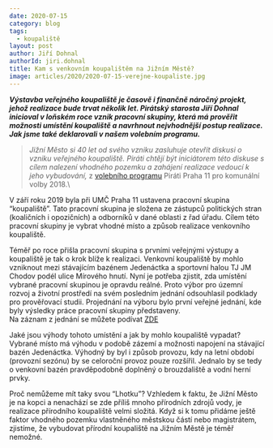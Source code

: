 ```yaml
---
date: 2020-07-15
category: blog
tags: 
  - koupaliště
layout: post
author: Jiří Dohnal
authorId: jiri.dohnal
title: Kam s venkovním koupalištěm na Jižním Městě? 
image: articles/2020/2020-07-15-verejne-koupaliste.jpg
---
```


***Výstavba veřejného koupaliště je časově i finančně náročný projekt, jehož realizace bude trvat několik let. Pirátský starosta Jiří Dohnal inicioval v loňském roce vznik pracovní skupiny, která má prověřit možnosti umístění koupaliště a navrhnout nejvhodnější postup realizace. Jak jsme také deklarovali v našem volebním programu.***


> *Jižní Město si 40 let od svého vzniku zasluhuje otevřít diskusi o vzniku veřejného koupaliště. Piráti chtějí být iniciátorem této diskuse s cílem nalezení vhodného pozemku a zahájení realizace vedoucí k jeho vybudování,* z [volebního programu](https://praha11.pirati.cz/komunalni-volby-2018/program/kultura/) Piráti Praha 11 pro komunální volby 2018.\


  

V září roku 2019 byla při UMČ Praha 11 ustavena pracovní skupina “koupaliště”. Tato pracovní skupina je složena ze zástupců politických stran (koaličních i opozičních) a odborníků v dané oblasti z řad úřadu. Cílem této pracovní skupiny je vybrat vhodné místo a způsob realizace venkovního koupaliště.

Téměř po roce přišla pracovní skupina s prvními veřejnými výstupy a koupaliště je tak o krok blíže k realizaci. Venkovní koupaliště by mohlo vzniknout mezi stávajícím bazénem Jedenáctka a sportovní halou TJ JM Chodov podél ulice Mírového hnutí. Nyní je potřeba zjistit, zda umístění vybrané pracovní skupinou je opravdu reálné. Proto výbor pro územní rozvoj a životní prostředí na svém posledním jednání odsouhlasil podklady pro prověřovací studii. Projednání na výboru bylo první veřejné jednání, kde byly výsledky práce pracovní skupiny představeny.\
Na záznam z jednání se můžete podívat [ZDE](https://www.youtube.com/watch?v=H-k3wg0xueE)

Jaké jsou výhody tohoto umístění a jak by mohlo koupaliště vypadat? Vybrané místo má výhodu v podobě zázemí a možnosti napojení na stávající bazén Jedenáctka. Výhodný by byl i způsob provozu, kdy na letní období (provozní sezónu) by se celoroční provoz pouze rozšířil. Jednalo by se tedy o venkovní bazén pravděpodobně doplněný o brouzdaliště a vodní herní prvky.

Proč nemůžeme mít taky svou “Lhotku”? Vzhledem k faktu, že Jižní Město je na kopci a nenachází se zde příliš mnoho přírodních zdrojů vody, je realizace přírodního koupaliště velmi složitá. Když si k tomu přidáme ještě faktor vhodného pozemku vlastněného městskou částí nebo magistrátem, zjistíme, že vybudovat přírodní koupaliště na Jižním Městě je téměř nemožné. 

